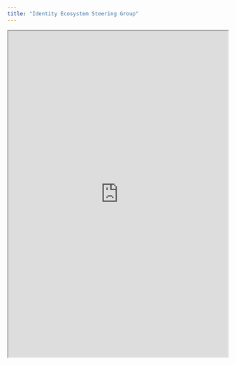 ```yaml
---
title: "Identity Ecosystem Steering Group"
---
```




<iframe height="750" width="100%" src="https://ewelton.github.io/ktest/wiki.html#Identity%20Ecosystem%20Steering%20Group"></iframe>
